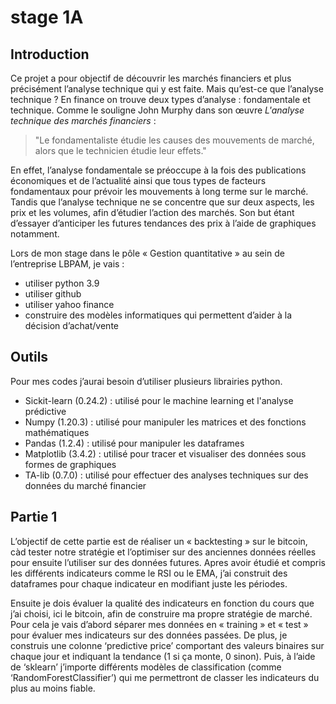 # stage 1A
## Introduction

Ce projet a pour objectif de découvrir les marchés financiers et plus précisément l’analyse technique qui y est faite. Mais qu’est-ce que l’analyse technique ? En finance on trouve deux types d’analyse : fondamentale et technique. Comme le souligne John Murphy dans son œuvre _L'analyse technique des marchés financiers_ :
>"Le fondamentaliste étudie les causes des mouvements de marché, 
>alors que le technicien étudie leur effets."

En effet, l’analyse fondamentale se préoccupe à la fois des publications économiques et de l’actualité ainsi que tous types de facteurs fondamentaux pour prévoir les mouvements à long terme sur le marché. Tandis que l’analyse technique ne se concentre que sur deux aspects, les prix et les volumes, afin d’étudier l’action des marchés. Son but étant d’essayer d’anticiper les futures tendances des prix à l’aide de graphiques notamment.

Lors de mon stage dans le pôle « Gestion quantitative » au sein de l’entreprise LBPAM, je vais : 
   - utiliser python 3.9
   - utiliser github
   - utiliser yahoo finance
   - construire des modèles informatiques qui permettent d’aider à la décision d’achat/vente 

## Outils

Pour mes codes j’aurai besoin d’utiliser plusieurs librairies python.
   - Sickit-learn (0.24.2) : utilisé pour le machine learning et l'analyse prédictive
   - Numpy (1.20.3) : utilisé pour manipuler les matrices et des fonctions mathématiques
   - Pandas (1.2.4) : utilisé pour manipuler les dataframes
   - Matplotlib (3.4.2) : utilisé pour tracer et visualiser des données sous formes de graphiques
   - TA-lib (0.7.0) : utilisé pour effectuer des analyses techniques sur des données du marché financier

## Partie 1

L’objectif de cette partie est de réaliser un « backtesting » sur le bitcoin, càd tester notre stratégie et l’optimiser sur des anciennes données réelles pour ensuite l’utiliser sur des données futures. Apres avoir étudié et compris les différents indicateurs comme le RSI ou le EMA, j’ai construit des dataframes pour chaque indicateur en modifiant juste les périodes.

Ensuite je dois évaluer la qualité des indicateurs en fonction du cours que j’ai choisi, ici le bitcoin, afin de construire ma propre stratégie de marché. Pour cela je vais d’abord séparer mes données en « training » et « test » pour évaluer mes indicateurs sur des données passées. De plus, je construis une colonne ‘predictive price’ comportant des valeurs binaires sur chaque jour et indiquant la tendance (1 si ça monte, 0 sinon). Puis, à l’aide de ‘sklearn’ j’importe différents modèles de classification (comme ‘RandomForestClassifier’) qui me permettront de classer les indicateurs du plus au moins fiable.


